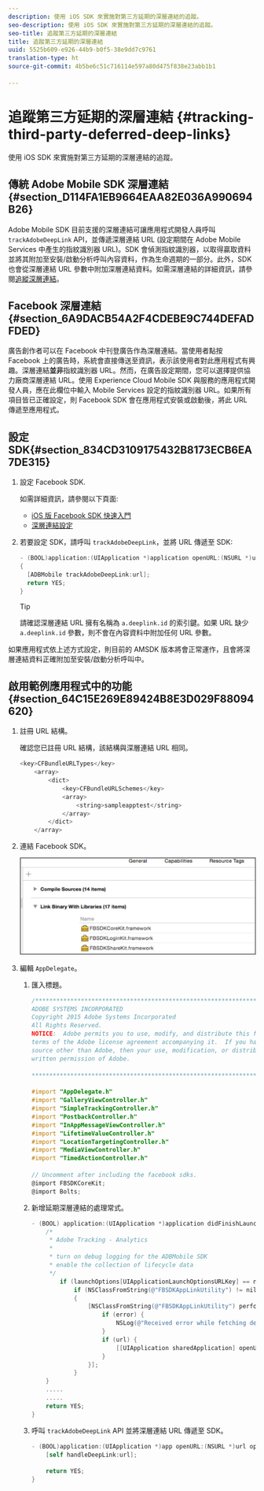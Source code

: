```yaml
---
description: 使用 iOS SDK 來實施對第三方延期的深層連結的追蹤。
seo-description: 使用 iOS SDK 來實施對第三方延期的深層連結的追蹤。
seo-title: 追蹤第三方延期的深層連結
title: 追蹤第三方延期的深層連結
uuid: 5525b609-e926-44b9-b0f5-38e9dd7c9761
translation-type: ht
source-git-commit: 4b5be6c51c716114e597a80d475f838e23abb1b1

---
```



# 追蹤第三方延期的深層連結 {#tracking-third-party-deferred-deep-links}

使用 iOS SDK 來實施對第三方延期的深層連結的追蹤。

## 傳統 Adobe Mobile SDK 深層連結 {#section_D114FA1EB9664EAA82E036A990694B26}

Adobe Mobile SDK 目前支援的深層連結可讓應用程式開發人員呼叫 `trackAdobeDeepLink` API，並傳遞深層連結 URL (設定期間在 Adobe Mobile Services 中產生的指紋識別器 URL)。SDK 會偵測指紋識別器，以取得贏取資料並將其附加至安裝/啟動分析呼叫內容資料，作為生命週期的一部分。此外，SDK 也會從深層連結 URL 參數中附加深層連結資料。如需深層連結的詳細資訊，請參閱[追縱深層連結](/help/ios/acquisition-main/tracking-deep-links/tracking-deep-links.md)。

## Facebook 深層連結 {#section_6A9DACB54A2F4CDEBE9C744DEFADFDED}

廣告創作者可以在 Facebook 中刊登廣告作為深層連結。當使用者點按 Facebook 上的廣告時，系統會直接傳送至資訊，表示該使用者對此應用程式有興趣。深層連結&#x200B;**並非**&#x200B;指紋識別器 URL。然而，在廣告設定期間，您可以選擇提供協力廠商深層連結 URL。使用 Experience Cloud Mobile SDK 與服務的應用程式開發人員，應在此欄位中輸入 Mobile Services 設定的指紋識別器 URL。如果所有項目皆已正確設定，則 Facebook SDK 會在應用程式安裝或啟動後，將此 URL 傳遞至應用程式。

## 設定 SDK{#section_834CD3109175432B8173ECB6EA7DE315}

1. 設定 Facebook SDK.

   如需詳細資訊，請參閱以下頁面:

   * [iOS 版 Facebook SDK 快速入門](https://developers.facebook.com/docs/ios/getting-started)
   * [深層連結設定](https://developers.facebook.com/docs/app-ads/deep-linking#os)

1. 若要設定 SDK，請呼叫 `trackAdobeDeepLink`，並將 URL 傳遞至 SDK:

   ```objective-c
   - (BOOL)application:(UIApplication *)application openURL:(NSURL *)url sourceApplication:(NSString *)sourceApplication annotation:(id)annotation 
   { 
     [ADBMobile trackAdobeDeepLink:url]; 
     return YES; 
   }
   ```

   >[!TIP]
   >
   >請確認深層連結 URL 擁有名稱為 `a.deeplink.id` 的索引鍵。如果 URL 缺少 `a.deeplink.id` 參數，則不會在內容資料中附加任何 URL 參數。

如果應用程式依上述方式設定，則目前的 AMSDK 版本將會正常運作，且會將深層連結資料正確附加至安裝/啟動分析呼叫中。

## 啟用範例應用程式中的功能 {#section_64C15E269E89424B8E3D029F88094620}

1. 註冊 URL 結構。

   確認您已註冊 URL 結構，該結構與深層連結 URL 相同。

   ```objective-c
   <key>CFBundleURLTypes</key> 
       <array> 
           <dict> 
               <key>CFBundleURLSchemes</key> 
               <array> 
                   <string>sampleapptest</string> 
               </array> 
           </dict> 
       </array>
   ```

1. 連結 Facebook SDK。

   ![Facebook 資產](assets/link-fb-sdk.jpg)

1. 編輯 `AppDelegate`。

   1. 匯入標題。

      ```objective-c
      /************************************************************************* 
      ADOBE SYSTEMS INCORPORATED 
      Copyright 2015 Adobe Systems Incorporated 
      All Rights Reserved. 
      NOTICE:  Adobe permits you to use, modify, and distribute this file in accordance with the 
      terms of the Adobe license agreement accompanying it.  If you have received this file from a 
      source other than Adobe, then your use, modification, or distribution of it requires the prior 
      written permission of Adobe. 
      
      **************************************************************************/ 
      
      #import "AppDelegate.h" 
      #import "GalleryViewController.h" 
      #import "SimpleTrackingController.h" 
      #import "PostbackController.h" 
      #import "InAppMessageViewController.h" 
      #import "LifetimeValueController.h" 
      #import "LocationTargetingController.h" 
      #import "MediaViewController.h" 
      #import "TimedActionController.h"
      
      // Uncomment after including the facebook sdks. 
      @import FBSDKCoreKit; 
      @import Bolts;
      ```

   1. 新增延期深層連結的處理常式。

      ```objective-c
      - (BOOL) application:(UIApplication *)application didFinishLaunchingWithOptions:(NSDictionary *)launchOptions { 
          /* 
           * Adobe Tracking - Analytics 
           * 
           * turn on debug logging for the ADBMobile SDK 
           * enable the collection of lifecycle data 
           */ 
              if (launchOptions[UIApplicationLaunchOptionsURLKey] == nil) { 
                  if (NSClassFromString(@"FBSDKAppLinkUtility") != nil) 
                  { 
                      [NSClassFromString(@"FBSDKAppLinkUtility") performSelector:@selector(fetchDeferredAppLink:) withObject:^(NSURL *url, NSError *error) { 
                          if (error) { 
                              NSLog(@"Received error while fetching deferred app link %@", error); 
                          } 
                          if (url) { 
                              [[UIApplication sharedApplication] openURL:url]; 
                          } 
                      }]; 
                  } 
          } 
          ..... 
          ..... 
          return YES; 
      }
      ```

   1. 呼叫 `trackAdobeDeepLink` API 並將深層連結 URL 傳遞至 SDK。

      ```objective-c
      - (BOOL)application:(UIApplication *)app openURL:(NSURL *)url options:(NSDictionary<NSString *, id> *)options { 
          [self handleDeepLink:url]; 
      
          return YES; 
      }
      ```

